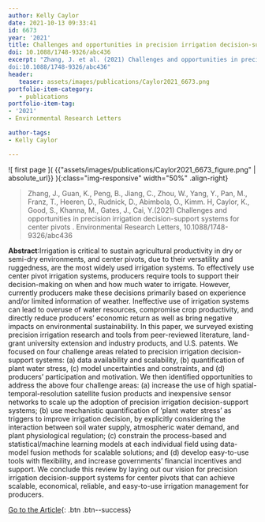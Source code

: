 ```yaml
---
author: Kelly Caylor
date: 2021-10-13 09:33:41
id: 6673
year: '2021'
title: Challenges and opportunities in precision irrigation decision-support systems for center pivots
doi: 10.1088/1748-9326/abc436
excerpt: "Zhang, J. et al. (2021) Challenges and opportunities in precision irrigation decision-support systems for center pivots. Environmental Research Letters,
doi:10.1088/1748-9326/abc436"
header:
   teaser: assets/images/publications/Caylor2021_6673.png
portfolio-item-category:
   - publications
portfolio-item-tag:
- '2021'
- Environmental Research Letters

author-tags:
- Kelly Caylor

---
```


![ first page ]( {{"assets/images/publications/Caylor2021_6673_figure.png" | absolute_url}} ){:class="img-responsive" width="50%" .align-right}


> Zhang, J., Guan, K., Peng, B., Jiang, C., Zhou, W., Yang, Y., Pan, M., Franz, T., Heeren, D., Rudnick, D., Abimbola, O., Kimm. H, Caylor, K., Good, S., Khanna, M., Gates, J., Cai,
Y.(2021) Challenges and opportunities in precision irrigation decision-support systems for center pivots . Environmental Research Letters, 10.1088/1748-9326/abc436


**Abstract**:Irrigation is critical to sustain agricultural productivity in dry or semi-dry environments, and center pivots, due to their versatility and ruggedness, are the most widely used irrigation systems. To effectively use center pivot irrigation systems, producers require tools to support their decision-making on when and how much water to irrigate. However, currently producers make these decisions primarily based on experience and/or limited information of weather. Ineffective use of irrigation systems can lead to overuse of water resources, compromise crop productivity, and directly reduce producers’ economic return as well as bring negative impacts on environmental sustainability. In this paper, we surveyed existing precision irrigation research and tools from peer-reviewed literature, land-grant university extension and industry products, and U.S. patents. We focused on four challenge areas related to precision irrigation decision-support systems:
(a) data availability and scalability, (b) quantification of plant water stress, (c) model uncertainties and constraints, and (d) producers’ participation and motivation. We then identified opportunities to address the above four challenge areas: (a) increase the use of high spatial-temporal-resolution satellite fusion products and inexpensive sensor networks to scale up the adoption of precision irrigation decision-support systems; (b) use mechanistic quantification of ‘plant water stress’ as triggers to improve irrigation decision, by explicitly considering the interaction between soil water supply, atmospheric water demand, and plant physiological regulation; (c) constrain the process-based and statistical/machine learning models at each individual field using data-model fusion methods for scalable solutions; and (d) develop easy-to-use tools with flexibility, and increase
governments’ financial incentives and support. We conclude this review by laying out our vision for precision irrigation decision-support systems for center pivots that can achieve scalable, economical, reliable, and easy-to-use irrigation management for producers.


[Go to the Article](https://www.doi.org/10.1088/1748-9326/abc436){: .btn .btn--success}
